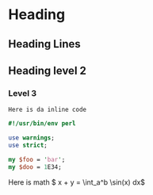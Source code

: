 <!--README.md-->

Heading
=======

Heading Lines
-------------

## Heading level 2

### Level 3

`Here is da inline code`

```perl
#!/usr/bin/env perl

use warnings;
use strict;

my $foo = 'bar';
my $doo = 1E34;

```

Here is math $ x + y = \int_a^b \sin(x) dx$

